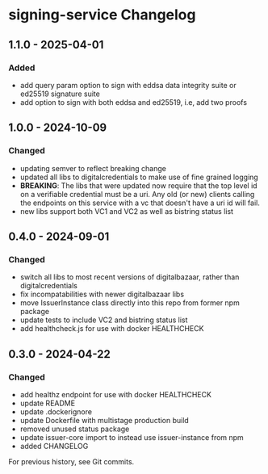 # signing-service Changelog

## 1.1.0 - 2025-04-01

### Added
- add query param option to sign with eddsa data integrity suite or ed25519 signature suite
- add option to sign with both eddsa and ed25519, i.e, add two proofs

## 1.0.0 - 2024-10-09

### Changed
- updating semver to reflect breaking change
- updated all libs to digitalcredentials to make use of fine grained logging
- **BREAKING**: The libs that were updated now require that the top level id on a verifiable credential must be a uri. Any old (or new) clients calling the endpoints on this service with a vc that doesn't have a uri id will fail.
- new libs support both VC1 and VC2 as well as bistring status list

## 0.4.0 - 2024-09-01
### Changed
- switch all libs to most recent versions of digitalbazaar, rather than digitalcredentials
- fix incompatabilities with newer digitalbazaar libs
- move IssuerInstance class directly into this repo from former npm package
- update tests to include VC2 and bistring status list
- add healthcheck.js for use with docker HEALTHCHECK

## 0.3.0 - 2024-04-22
### Changed
- add healthz endpoint for use with docker HEALTHCHECK
- update README
- update .dockerignore
- update Dockerfile with multistage production build
- removed unused status package
- update issuer-core import to instead use issuer-instance from npm
- added CHANGELOG

For previous history, see Git commits.